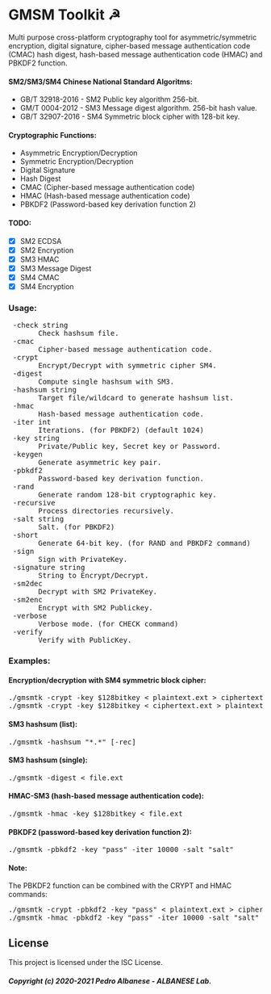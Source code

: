 # GMSM Toolkit ☭
Multi purpose cross-platform cryptography tool for asymmetric/symmetric encryption, digital signature, cipher-based message authentication code (CMAC) hash digest, hash-based message authentication code (HMAC) and PBKDF2 function.

#### SM2/SM3/SM4 Chinese National Standard Algoritms:
* GB/T 32918-2016 - SM2 Public key algorithm 256-bit.
* GM/T 0004-2012 - SM3 Message digest algorithm. 256-bit hash value.
* GB/T 32907-2016 - SM4 Symmetric block cipher with 128-bit key.

#### Cryptographic Functions:
* Asymmetric Encryption/Decryption
* Symmetric Encryption/Decryption
* Digital Signature
* Hash Digest 
* CMAC (Cipher-based message authentication code)
* HMAC (Hash-based message authentication code)
* PBKDF2 (Password-based key derivation function 2)

#### TODO:
  - [X] SM2 ECDSA
  - [X] SM2 Encryption
  - [x] SM3 HMAC
  - [x] SM3 Message Digest
  - [x] SM4 CMAC
  - [x] SM4 Encryption

### Usage:
<pre> -check string
       Check hashsum file.
 -cmac
       Cipher-based message authentication code.
 -crypt
       Encrypt/Decrypt with symmetric cipher SM4.
 -digest
       Compute single hashsum with SM3.
 -hashsum string
       Target file/wildcard to generate hashsum list.
 -hmac
       Hash-based message authentication code.
 -iter int
       Iterations. (for PBKDF2) (default 1024)
 -key string
       Private/Public key, Secret key or Password.
 -keygen
       Generate asymmetric key pair.
 -pbkdf2
       Password-based key derivation function.
 -rand
       Generate random 128-bit cryptographic key.
 -recursive
       Process directories recursively.
 -salt string
       Salt. (for PBKDF2)
 -short
       Generate 64-bit key. (for RAND and PBKDF2 command)
 -sign
       Sign with PrivateKey.
 -signature string
       String to Encrypt/Decrypt.
 -sm2dec
       Decrypt with SM2 PrivateKey.
 -sm2enc
       Encrypt with SM2 Publickey.
 -verbose
       Verbose mode. (for CHECK command)
 -verify
       Verify with PublicKey.</pre>

### Examples:
#### Encryption/decryption with SM4 symmetric block cipher:
<pre>./gmsmtk -crypt -key $128bitkey < plaintext.ext > ciphertext.ext
./gmsmtk -crypt -key $128bitkey < ciphertext.ext > plaintext.ext
</pre>
#### SM3 hashsum (list):
<pre>./gmsmtk -hashsum "*.*" [-rec]
</pre>
#### SM3 hashsum (single):
<pre>./gmsmtk -digest < file.ext
</pre>
#### HMAC-SM3 (hash-based message authentication code):
<pre>./gmsmtk -hmac -key $128bitkey < file.ext
</pre>
#### PBKDF2 (password-based key derivation function 2):
<pre>./gmsmtk -pbkdf2 -key "pass" -iter 10000 -salt "salt"
</pre>
#### Note:
The PBKDF2 function can be combined with the CRYPT and HMAC commands:
<pre>./gmsmtk -crypt -pbkdf2 -key "pass" < plaintext.ext > ciphertext.ext
./gmsmtk -hmac -pbkdf2 -key "pass" -iter 10000 -salt "salt" < file.ext
</pre>

## License

This project is licensed under the ISC License.

##### Copyright (c) 2020-2021 Pedro Albanese - ALBANESE Lab.
